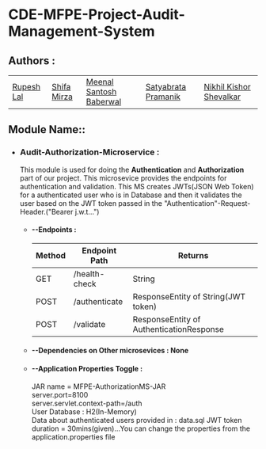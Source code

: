 # CDE-MFPE-Project-Audit-Management-System

## Authors :

<table>
  <tr>
      <td>
        <a href="https://github.com/RupeshLal">Rupesh Lal</a>
        </td>
      <td>
        <a href="https://github.com/mirzashifa">Shifa Mirza</a>
        </td>
      <td>
        <a href="https://github.com/meenalbaberwal">Meenal Santosh Baberwal</a>
        </td>
      <td>
        <a href="https://github.com/raaniji72">Satyabrata Pramanik</a>
        </td>
      <td>
        <a href="https://github.com/nikhil312000">Nikhil Kishor Shevalkar</a>
        </td>
    </tr>
</table>

## Module Name::

* ### Audit-Authorization-Microservice :
  This module is used for doing the **Authentication** and **Authorization** part of our project. 
  This microsevice provides the endpoints for authentication and validation. This MS creates JWTs(JSON Web Token)
  for a authenticated user who is in Database and then it validates the user based on the JWT token passed in the
  "Authentication"-Request-Header.("Bearer j.w.t...")

  * #### --Endpoints : 
    <table>
        <thead>
            <th>Method</th>
            <th>Endpoint Path</th>
            <th>Returns</th>
        </thead>
        <tbody>
            <tr>
                <td>GET</td>
                <td>/health-check</td>
                <td>String</td>
            </tr>
            <tr>
                <td>POST</td>
                <td>/authenticate</td>
                <td>ResponseEntity of String(JWT token)</td>
            </tr>
            <tr>
                <td>POST</td>
                <td>/validate</td>
                <td>ResponseEntity of AuthenticationResponse</td>
            </tr>
        </tbody>
    </table>

  * #### --Dependencies on Other microsevices : **None**

  * #### --Application Properties Toggle :<br/>
      JAR name = MFPE-AuthorizationMS-JAR<br/>
      server.port=8100<br/>
      server.servlet.context-path=/auth<br/>
      User Database : H2(In-Memory)<br/>
      Data about authenticated users provided in : data.sql
      JWT token duration = 30mins(given)...You can change the properties from the application.properties file

